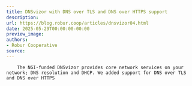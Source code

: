 ```yaml
---
title: DNSvizor with DNS over TLS and DNS over HTTPS support
description:
url: https://blog.robur.coop/articles/dnsvizor04.html
date: 2025-05-29T00:00:00-00:00
preview_image:
authors:
- Robur Cooperative
source:
---
```



        The NGI-funded DNSvizor provides core network services on your network; DNS resolution and DHCP. We added support for DNS over TLS and DNS over HTTPS
      

